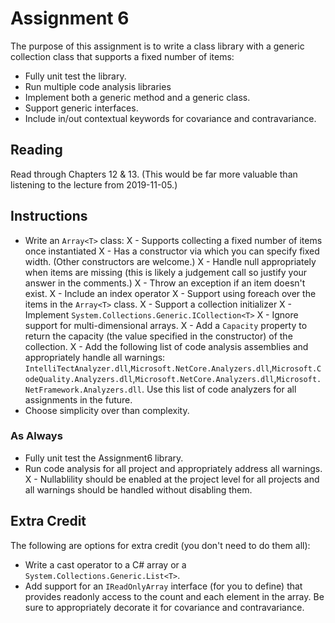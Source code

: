# Assignment 6

The purpose of this assignment is to write a class library with a generic collection class that supports a fixed number of items:

- Fully unit test the library.
- Run multiple code analysis libraries
- Implement both a generic method and a generic class.
- Support generic interfaces.
- Include in/out contextual keywords for covariance and contravariance.

## Reading

Read through Chapters 12 & 13.
(This would be far more valuable than listening to the lecture from 2019-11-05.)

## Instructions

- Write an `Array<T>` class:
  X - Supports collecting a fixed number of items once instantiated
  X - Has a constructor via which you can specify fixed width.  (Other constructors are welcome.)
  X - Handle null appropriately when items are missing (this is likely a judgement call so justify your answer in the comments.)
  X - Throw an exception if an item doesn't exist.
  X - Include an index operator
  X - Support using foreach over the items in the `Array<T>` class.
  X - Support a collection initializer
  X - Implement `System.Collections.Generic.ICollection<T>`
  X - Ignore support for multi-dimensional arrays.
  X - Add a `Capacity` property to return the capacity (the value specified in the constructor) of the collection.
X - Add the following list of code analysis assemblies and appropriately handle all warnings: `IntelliTectAnalyzer.dll`,`Microsoft.NetCore.Analyzers.dll`,`Microsoft.CodeQuality.Analyzers.dll`,`Microsoft.NetCore.Analyzers.dll`,`Microsoft.NetFramework.Analyzers.dll`.  Use this list of code analyzers for all assignments in the future.
- Choose simplicity over than complexity.

### As Always

- Fully unit test the Assignment6 library.
- Run code analysis for all project and appropriately address all warnings.
X - Nullablility should be enabled at the project level for all projects and all warnings should be handled without disabling them.

## Extra Credit

The following are options for extra credit (you don't need to do them all):

- Write a cast operator to a C# array or a `System.Collections.Generic.List<T>`.
- Add support for an `IReadOnlyArray` interface (for you to define) that provides readonly access to the count and each element in the array.  Be sure to appropriately decorate it for covariance and contravariance.
